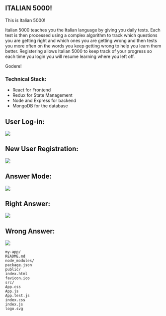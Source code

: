 ## ITALIAN 5000!

This is Italian 5000!

Italian 5000 teaches you the Italian language by giving you daily tests.
Each test is then processed using a complex algorithm to track which questions you are getting right and which ones you are getting wrong and then tests you more often on the words you keep getting wrong to help you learn them better. Registering allows Italian 5000 to keep track of your progress so each time you login you will resume learning where you left off.

Godere!

### Technical Stack:
- React for Frontend
- Redux for State Management
- Node and Express for backend
- MongoDB for the database

## User Log-in:
![](images/screen_shot_01.png)

## New User Registration:
![](images/screen_shot_02.png)

## Answer Mode:
![](images/screen_shot_03.png)

## Right Answer:
![](images/screen_shot_04.png)

## Wrong Answer:
![](images/screen_shot_05.png)




```
my-app/
README.md
node_modules/
package.json
public/
index.html
favicon.ico
src/
App.css
App.js
App.test.js
index.css
index.js
logo.svg
```



